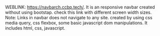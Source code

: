 WEBLINK: https://navbarch.ccbp.tech/.
It is an responsive navbar created without using bootstap.
check this link with different screen width sizes.
Note: Links in navbar does not navigate to any site.
created by using css media query, css flexbox, some basic javascript dom manipulations.
It includes html, css, javascript.
